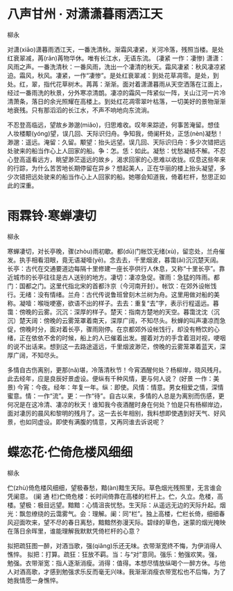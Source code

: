 <link href="../../css/style.css" rel="stylesheet" type="text/css" />

# 八声甘州 · 对潇潇暮雨洒江天

<span class="r">柳永

<div class="p">

对潇(xiāo)潇暮雨洒江天，一番洗清秋。渐霜风凄紧，关河冷落，残照当楼。是处红衰翠减，苒(rǎn)苒物华休。唯有长江水，无语东流。
<span class="comment">(凄紧 一作：凄惨)  潇潇：风雨之声。一番洗清秋：一番风雨，洗出一个凄清的秋天。霜风凄紧：秋风凄凉紧迫。霜风，秋风。凄紧，一作“凄惨”。是处红衰翠减：到处花草凋零。是处，到处。红，翠，指代花草树木。苒苒：渐渐。面对着潇潇暮雨从天空洒落在江面上，经过一番雨洗的秋景，分外寒凉清朗。凄凉的霜风一阵紧似一阵，关山江河一片冷清萧条，落日的余光照耀在高楼上。到处红花凋零翠叶枯落，一切美好的景物渐渐地衰残。只有那滔滔的长江水，不声不响地向东流淌。

不忍登高临远，望故乡渺邈(miǎo)，归思难收。叹年来踪迹，何事苦淹留。想佳人妆楼颙(yóng)望，误几回、天际识归舟。争知我，倚阑杆处，正恁(nèn)凝愁！ 
<span class="comment">渺邈：遥远。淹留：久留。颙望：抬头远望。误几回、天际识归舟：多少次错把远处驶来的船当作心上人回家的船。争：怎。恁：如此。凝愁：忧愁凝结不解。不忍心登高遥看远方，眺望渺茫遥远的故乡，渴求回家的心思难以收拢。叹息这些年来的行踪，为什么苦苦地长期停留在异乡？想起美人，正在华丽的楼上抬头凝望，多少次错把远处驶来的船当作心上人回家的船。她哪会知道我，倚着栏杆，愁思正如此的深重。

# 雨霖铃·寒蝉凄切

<span class="r">柳永

寒蝉凄切，对长亭晚，骤(zhòu)雨初歇。都(dū)门帐饮无绪(xù)，留恋处，兰舟催发。执手相看泪眼，竟无语凝噎(yē)。念去去，千里烟波，暮霭(ǎi)沉沉楚天阔。
<span class="comment">长亭：古代在交通要道边每隔十里修建一座长亭供行人休息，又称“十里长亭”。靠近城市的长亭往往是古人送别的地方。凄切：凄凉急促。骤雨：急猛的阵雨。都门：国都之门。这里代指北宋的首都汴京（今河南开封）。帐饮：在郊外设帐饯行。无绪：没有情绪。兰舟：古代传说鲁班曾刻木兰树为舟。这里用做对船的美称。凝噎：喉咙哽塞，欲语不出的样子。去去：重复“去”字，表示行程遥远。暮霭：傍晚的云雾。沉沉：深厚的样子。楚天：指南方楚地的天空。暮霭沈沈（沉沉）楚天阔：傍晚的云雾笼罩着南天，深厚广阔，不知尽头。秋蝉的叫声凄凉而急促，傍晚时分，面对着长亭，骤雨刚停。在京都郊外设帐饯行，却没有畅饮的心绪，正在依依不舍的时候，船上的人已催着出发。握着对方的手含着泪对视，哽咽的说不出话来。想到这一去路途遥远，千里烟波渺茫，傍晚的云雾笼罩着蓝天，深厚广阔，不知尽头。

多情自古伤离别，更那(nǎ)堪，冷落清秋节！今宵酒醒何处？杨柳岸，晓风残月。此去经年，应是良辰好景虚设。便纵有千种风情，更与何人说？
<span class="comment">(好景 一作：美景) 今宵：今夜。经年：年复一年。纵：即使。风情：情意。男女相爱之情，深情蜜意。情：一作“流”。更：一作“待”。自古以来，多情的人总是为离别而伤感，更何况是在这冷清、凄凉的秋天！谁知我今夜酒醒时身在何处？怕是只有杨柳岸边，面对凄厉的晨风和黎明的残月了。这一去长年相别，我料想即使遇到好天气、好风景，也如同虚设。即使有满腹的情意，又再同谁去诉说呢？

# 蝶恋花·伫倚危楼风细细

<span class="r">柳永

伫(zhù)倚危楼风细细，望极春愁，黯(àn)黯生天际。草色烟光残照里，无言谁会凭阑意。
<span class="comment">(阑 通 栏)伫倚危楼：长时间倚靠在高楼的栏杆上。伫，久立。危楼，高楼。望极：极目远望。黯黯：心情沮丧忧愁。生天际：从遥远无边的天际升起。烟光：飘忽缭绕的云霭雾气。会：理解。阑：同“栏”。独上高楼，伫栏长倚，细细春风迎面吹来，望不尽的春日离愁，黯黯然弥漫天际。碧绿的草色，迷蒙的烟光掩映在落日余晖里，谁能理解我默默凭倚栏杆的心意？

拟把疏狂图一醉，对酒当歌，强(qiǎng)乐还无味。衣带渐宽终不悔，为伊消得人憔悴。
<span class="comment">拟把：打算。疏狂：狂放不羁。当：与“对”意同。强乐：勉强欢笑。强，勉强。衣带渐宽：指人逐渐消瘦。消得：值得。本想尽情放纵喝个一醉方休。与他人对酒高歌，才感到勉强求乐反而毫无兴味。我渐渐消瘦衣带宽松也不后悔，为了她我情愿一身憔悴。
